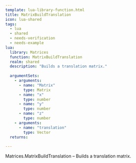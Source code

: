 ```yaml
---
template: lua-library-function.html
title: MatrixBuildTranslation
icon: lua-shared
tags:
  - lua
  - shared
  - needs-verification
  - needs-example
lua:
  library: Matrices
  function: MatrixBuildTranslation
  realm: shared
  description: "Builds a translation matrix."
  
  argumentSets:
    - arguments:
      - name: "Matrix"
        type: Matrix
      - name: "x"
        type: number
      - name: "y"
        type: number
      - name: "z"
        type: number
    - arguments:
      - name: "translation"
        type: Vector
  returns:
    
---
```


<div class="lua__search__keywords">
Matrices.MatrixBuildTranslation &#x2013; Builds a translation matrix.
</div>
